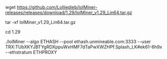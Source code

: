 wget https://github.com/Lolliedieb/lolMiner-releases/releases/download/1.29/lolMiner_v1.29_Lin64.tar.gz

tar -xf lolMiner_v1.29_Lin64.tar.gz

cd 1.29

./lolMiner --algo ETHASH --pool ethash.unmineable.com:3333 --user TRX:TUbXKYJBTYgRDXppuWxHMF7dTaPwXWZHPf.Splash_LK#ek61-6h9x --ethstratum ETHPROXY
